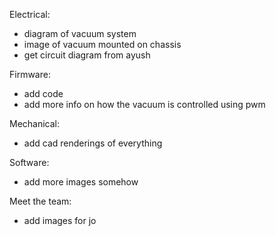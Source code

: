 

Electrical:
* diagram of vacuum system
* image of vacuum mounted on chassis
* get circuit diagram from ayush


Firmware:
* add code
* add more info on how the vacuum is controlled using pwm


Mechanical:
* add cad renderings of everything


Software:
* add more images somehow


Meet the team:
* add images for jo
